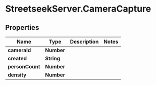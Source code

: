 # StreetseekServer.CameraCapture

## Properties

Name | Type | Description | Notes
------------ | ------------- | ------------- | -------------
**cameraId** | **Number** |  | 
**created** | **String** |  | 
**personCount** | **Number** |  | 
**density** | **Number** |  | 


